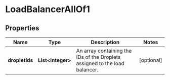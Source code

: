 

# LoadBalancerAllOf1


## Properties

| Name | Type | Description | Notes |
|------------ | ------------- | ------------- | -------------|
|**dropletIds** | **List&lt;Integer&gt;** | An array containing the IDs of the Droplets assigned to the load balancer. |  [optional] |



